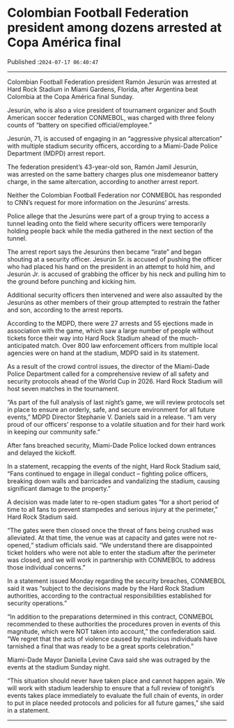 # Colombian Football Federation president among dozens arrested at Copa América final

Published :`2024-07-17 06:40:47`

---

Colombian Football Federation president Ramón Jesurún was arrested at Hard Rock Stadium in Miami Gardens, Florida, after Argentina beat Colombia at the Copa América final Sunday.

Jesurún, who is also a vice president of tournament organizer and South American soccer federation CONMEBOL, was charged with three felony counts of “battery on specified official/employee.”

Jesurún, 71, is accused of engaging in an “aggressive physical altercation” with multiple stadium security officers, according to a Miami-Dade Police Department (MDPD) arrest report.

The federation president’s 43-year-old son, Ramón Jamil Jesurún, was arrested on the same battery charges plus one misdemeanor battery charge, in the same altercation, according to another arrest report.

Neither the Colombian Football Federation nor CONMEBOL has responded to CNN’s request for more information on the Jesurúns’ arrests.

Police allege that the Jesurúns were part of a group trying to access a tunnel leading onto the field where security officers were temporarily holding people back while the media gathered in the next section of the tunnel.

The arrest report says the Jesurúns then became “irate” and began shouting at a security officer. Jesurún Sr. is accused of pushing the officer who had placed his hand on the president in an attempt to hold him, and Jesurún Jr. is accused of grabbing the officer by his neck and pulling him to the ground before punching and kicking him.

Additional security officers then intervened and were also assaulted by the Jesurúns as other members of their group attempted to restrain the father and son, according to the arrest reports.

According to the MDPD, there were 27 arrests and 55 ejections made in association with the game, which saw a large number of people without tickets force their way into Hard Rock Stadium ahead of the much-anticipated match. Over 800 law enforcement officers from multiple local agencies were on hand at the stadium, MDPD said in its statement.

As a result of the crowd control issues, the director of the Miami-Dade Police Department called for a comprehensive review of all safety and security protocols ahead of the World Cup in 2026. Hard Rock Stadium will host seven matches in the tournament.

“As part of the full analysis of last night’s game, we will review protocols set in place to ensure an orderly, safe, and secure environment for all future events,” MDPD Director Stephanie V. Daniels said in a release. “I am very proud of our officers’ response to a volatile situation and for their hard work in keeping our community safe.”

After fans breached security, Miami-Dade Police locked down entrances and delayed the kickoff.

In a statement, recapping the events of the night, Hard Rock Stadium said, “Fans continued to engage in illegal conduct – fighting police officers, breaking down walls and barricades and vandalizing the stadium, causing significant damage to the property.”

A decision was made later to re-open stadium gates “for a short period of time to all fans to prevent stampedes and serious injury at the perimeter,” Hard Rock Stadium said.

“The gates were then closed once the threat of fans being crushed was alleviated. At that time, the venue was at capacity and gates were not re-opened,“ stadium officials said. “We understand there are disappointed ticket holders who were not able to enter the stadium after the perimeter was closed, and we will work in partnership with CONMEBOL to address those individual concerns.”

In a statement issued Monday regarding the security breaches, CONMEBOL said it was “subject to the decisions made by the Hard Rock Stadium authorities, according to the contractual responsibilities established for security operations.”

“In addition to the preparations determined in this contract, CONMEBOL recommended to these authorities the procedures proven in events of this magnitude, which were NOT taken into account,” the confederation said. “We regret that the acts of violence caused by malicious individuals have tarnished a final that was ready to be a great sports celebration.”

Miami-Dade Mayor Daniella Levine Cava said she was outraged by the events at the stadium Sunday night.

“This situation should never have taken place and cannot happen again. We will work with stadium leadership to ensure that a full review of tonight’s events takes place immediately to evaluate the full chain of events, in order to put in place needed protocols and policies for all future games,” she said in a statement.

---

